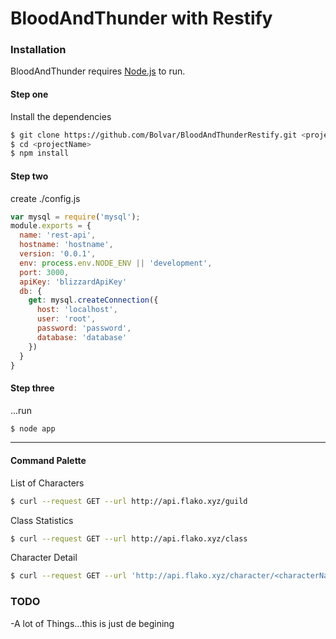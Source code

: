 # BloodAndThunder with Restify

### Installation

BloodAndThunder requires [Node.js](https://nodejs.org/) to run.

#### Step one
Install the dependencies

```sh
$ git clone https://github.com/Bolvar/BloodAndThunderRestify.git <projectName>
$ cd <projectName>
$ npm install
```

#### Step two
create ./config.js
```js
var mysql = require('mysql');
module.exports = {
  name: 'rest-api',
  hostname: 'hostname',
  version: '0.0.1',
  env: process.env.NODE_ENV || 'development',
  port: 3000,
  apiKey: 'blizzardApiKey'
  db: {
    get: mysql.createConnection({
      host: 'localhost',
      user: 'root',
      password: 'password',
      database: 'database'
    })
  }
}
```
#### Step three
...run
```sh
$ node app
```
---
#### Command Palette

List of Characters
```sh
$ curl --request GET --url http://api.flako.xyz/guild
```

Class Statistics
```sh
$ curl --request GET --url http://api.flako.xyz/class
```

Character Detail
```sh
$ curl --request GET --url 'http://api.flako.xyz/character/<characterName>'
```

### TODO
  -A lot of Things...this is just de begining
